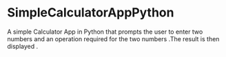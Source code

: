 # SimpleCalculatorAppPython
A simple Calculator App in Python that prompts the user to enter two numbers and an operation required for the two numbers .The result is then displayed .
